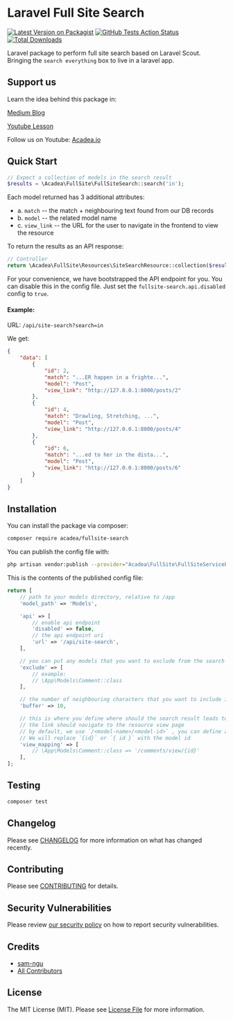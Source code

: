 # Laravel Full Site Search

[![Latest Version on Packagist](https://img.shields.io/packagist/v/acadea/fullsite-search.svg?style=flat-square)](https://packagist.org/packages/acadea/fullsite-search)
[![GitHub Tests Action Status](https://img.shields.io/github/workflow/status/acadea/fullsite-search/run-tests?label=tests)](https://github.com/acadea/fullsite-search/actions?query=workflow%3Arun-tests+branch%3Amaster)
[![Total Downloads](https://img.shields.io/packagist/dt/acadea/fullsite-search.svg?style=flat-square)](https://packagist.org/packages/acadea/fullsite-search)


Laravel package to perform full site search based on Laravel Scout. Bringing the `search everything` box to live in a laravel app.

## Support us

Learn the idea behind this package in:

[Medium Blog]()

[Youtube Lesson]()

Follow us on Youtube: [Acadea.io](https://www.youtube.com/channel/UCU5RsUGkVcPM9QvFHyKm1OQ)

## Quick Start

```php
// Expect a collection of models in the search result
$results = \Acadea\FullSite\FullSiteSearch::search('in');
```

Each model returned has 3 additional attributes:
* a. `match` -- the match + neighbouring text found from our DB records
* b. `model` -- the related model name
* c. `view_link` -- the URL for the user to navigate in the frontend to view the resource

To return the results as an API response:
```php
// Controller
return \Acadea\FullSite\Resources\SiteSearchResource::collection($results);
```

For your convenience, we have bootstrapped the API endpoint for you. You can disable this in the config file.
Just set the `fullsite-search.api.disabled` config to `true`.

#### Example:

URL: `/api/site-search?search=in`

We get:

```json
{
    "data": [
        {
            "id": 2,
            "match": "...ER happen in a frighte...",
            "model": "Post",
            "view_link": "http://127.0.0.1:8000/posts/2"
        },
        {
            "id": 4,
            "match": "Drawling, Stretching, ...",
            "model": "Post",
            "view_link": "http://127.0.0.1:8000/posts/4"
        },
        {
            "id": 6,
            "match": "...ed to her in the dista...",
            "model": "Post",
            "view_link": "http://127.0.0.1:8000/posts/6"
        }
    ]
}
```

## Installation

You can install the package via composer:

```bash
composer require acadea/fullsite-search
```


You can publish the config file with:
```bash
php artisan vendor:publish --provider="Acadea\FullSite\FullSiteServiceProvider" --tag="config"
```

This is the contents of the published config file:

```php
return [
    // path to your models directory, relative to /app
    'model_path' => 'Models',

    'api' => [
        // enable api endpoint
        'disabled' => false,
        // the api endpoint uri
        'url' => '/api/site-search',
    ],

    // you can put any models that you want to exclude from the search here
    'exclude' => [
        // example:
        // \App\Models\Comment::class
    ],

    // the number of neighbouring characters that you want to include in the match field of API response
    'buffer' => 10,

    // this is where you define where should the search result leads to.
    // the link should navigate to the resource view page
    // by default, we use `/<model-name>/<model-id>` , you can define anything here
    // We will replace `{id}` or `{ id }` with the model id
    'view_mapping' => [
        // \App\Models\Comment::class => '/comments/view/{id}'
    ],
];
```

## Testing

```bash
composer test
```

## Changelog

Please see [CHANGELOG](CHANGELOG.md) for more information on what has changed recently.

## Contributing

Please see [CONTRIBUTING](.github/CONTRIBUTING.md) for details.

## Security Vulnerabilities

Please review [our security policy](../../security/policy) on how to report security vulnerabilities.

## Credits

- [sam-ngu](https://github.com/sam-ngu)
- [All Contributors](../../contributors)

## License

The MIT License (MIT). Please see [License File](LICENSE.md) for more information.
